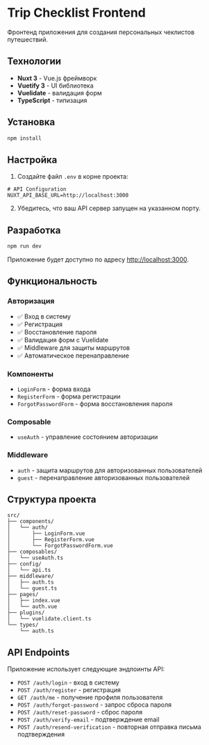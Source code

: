 # Trip Checklist Frontend

Фронтенд приложения для создания персональных чеклистов путешествий.

## Технологии

- **Nuxt 3** - Vue.js фреймворк
- **Vuetify 3** - UI библиотека
- **Vuelidate** - валидация форм
- **TypeScript** - типизация

## Установка

```bash
npm install
```

## Настройка

1. Создайте файл `.env` в корне проекта:
```env
# API Configuration
NUXT_API_BASE_URL=http://localhost:3000
```

2. Убедитесь, что ваш API сервер запущен на указанном порту.

## Разработка

```bash
npm run dev
```

Приложение будет доступно по адресу [http://localhost:3000](http://localhost:3000).

## Функциональность

### Авторизация

- ✅ Вход в систему
- ✅ Регистрация
- ✅ Восстановление пароля
- ✅ Валидация форм с Vuelidate
- ✅ Middleware для защиты маршрутов
- ✅ Автоматическое перенаправление

### Компоненты

- `LoginForm` - форма входа
- `RegisterForm` - форма регистрации  
- `ForgotPasswordForm` - форма восстановления пароля

### Composable

- `useAuth` - управление состоянием авторизации

### Middleware

- `auth` - защита маршрутов для авторизованных пользователей
- `guest` - перенаправление авторизованных пользователей

## Структура проекта

```
src/
├── components/
│   └── auth/
│       ├── LoginForm.vue
│       ├── RegisterForm.vue
│       └── ForgotPasswordForm.vue
├── composables/
│   └── useAuth.ts
├── config/
│   └── api.ts
├── middleware/
│   ├── auth.ts
│   └── guest.ts
├── pages/
│   ├── index.vue
│   └── auth.vue
├── plugins/
│   └── vuelidate.client.ts
└── types/
    └── auth.ts
```

## API Endpoints

Приложение использует следующие эндпоинты API:

- `POST /auth/login` - вход в систему
- `POST /auth/register` - регистрация
- `GET /auth/me` - получение профиля пользователя
- `POST /auth/forgot-password` - запрос сброса пароля
- `POST /auth/reset-password` - сброс пароля
- `POST /auth/verify-email` - подтверждение email
- `POST /auth/resend-verification` - повторная отправка письма подтверждения
